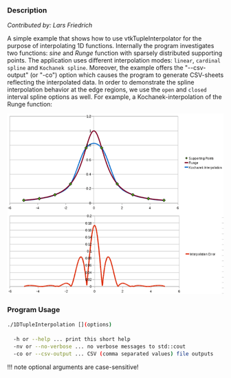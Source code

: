 ### Description

*Contributed by: Lars Friedrich*

A simple example that shows how to use vtkTupleInterpolator for the
purpose of interpolating 1D functions. Internally the program
investigates two functions: *sine* and *Runge* function with sparsely
distributed supporting points. The application uses different
interpolation modes: `linear`, `cardinal spline` and
`Kochanek spline`. Moreover, the example offers the "--csv-output"
(or "-co") option which causes the program to generate CSV-sheets
reflecting the interpolated data. In order to demonstrate the spline
interpolation behavior at the edge regions, we use the `open` and
`closed` interval spline options as well. For example, a
Kochanek-interpolation of the Runge function:

<img style="float:middle" src="https://raw.githubusercontent.com/Kitware/vtk-examples/gh-pages/src/SupplementaryData/Cxx/Math/Tuple1D_Kochanek_interpolation.png">

### Program Usage

``` bash
./1DTupleInterpolation [](options)

  -h or --help ... print this short help
  -nv or --no-verbose ... no verbose messages to std::cout
  -co or --csv-output ... CSV (comma separated values) file outputs
```

!!! note
    optional arguments are case-sensitive!
